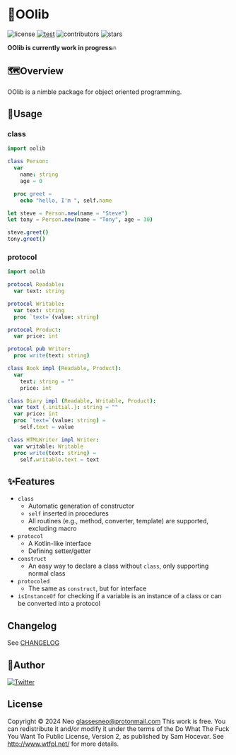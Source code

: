 # 👑OOlib
![license](https://img.shields.io/github/license/Glasses-Neo/OOlib?color=blueviolet)
[![test](https://github.com/Glasses-Neo/OOlib/actions/workflows/test.yml/badge.svg)](https://github.com/Glasses-Neo/OOlib/actions/workflows/test.yml)
![contributors](https://img.shields.io/github/contributors/Glasses-Neo/OOlib?color=important)
![stars](https://img.shields.io/github/stars/Glasses-Neo/OOlib?style=social)


**OOlib is currently work in progress**🔥

## 🗺Overview
OOlib is a nimble package for object oriented programming.

## 📜Usage
### class
```nim
import oolib

class Person:
  var
    name: string
    age = 0

  proc greet =
    echo "hello, I'm ", self.name

let steve = Person.new(name = "Steve")
let tony = Person.new(name = "Tony", age = 30)

steve.greet()
tony.greet()
```

### protocol
```nim
import oolib

protocol Readable:
  var text: string

protocol Writable:
  var text: string
  proc `text=`(value: string)

protocol Product:
  var price: int

protocol pub Writer:
  proc write(text: string)

class Book impl (Readable, Product):
  var
    text: string = ""
    price: int

class Diary impl (Readable, Writable, Product):
  var text {.initial.}: string = ""
  var price: int
  proc `text=`(value: string) =
    self.text = value

class HTMLWriter impl Writer:
  var writable: Writable
  proc write(text: string) =
    self.writable.text = text
```

## ✨Features
- `class`
    - Automatic generation of constructor
    - `self` inserted in procedures
    - All routines (e.g., method, converter, template) are supported, excluding macro
- `protocol`
    - A Kotlin-like interface
    - Defining setter/getter
- `construct`
    - An easy way to declare a class without `class`, only supporting normal class
- `protocoled`
    - The same as `construct`, but for interface
- `isInstanceOf` for checking if a variable is an instance of a class or can be converted into a protocol

## Changelog
See [CHANGELOG](https://github.com/Glasses-Neo/OOlib/blob/develop/CHANGELOG.md)

## 🥷Author
[![Twitter](https://img.shields.io/twitter/follow/Glassesman10.svg?style=social&label=@Glassesman10)](https://twitter.com/Glassesman10)

## License
Copyright © 2024 Neo glassesneo@protonmail.com
This work is free. You can redistribute it and/or modify it under the terms of the Do What The Fuck You Want To Public License, Version 2, as published by Sam Hocevar. See http://www.wtfpl.net/ for more details.

